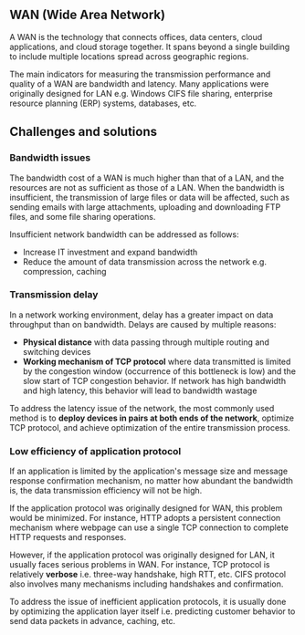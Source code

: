 ## WAN (Wide Area Network)

A WAN is the technology that connects offices, data centers, cloud applications, and cloud storage together. It spans beyond a single building to include multiple locations spread across geographic regions.

The main indicators for measuring the transmission performance and quality of a WAN are bandwidth and latency. Many applications were originally designed for LAN e.g.
Windows CIFS file sharing, enterprise resource planning (ERP) systems, databases, etc.

## Challenges and solutions

### Bandwidth issues

The bandwidth cost of a WAN is much higher than that of a LAN, and the resources are not as sufficient as those of a LAN. When the bandwidth is insufficient, the transmission of large files or data will be affected, such as sending emails with large attachments, uploading and downloading FTP files, and some file sharing operations.

Insufficient network bandwidth can be addressed as follows:

- Increase IT investment and expand bandwidth
- Reduce the amount of data transmission across the network e.g. compression, caching

### Transmission delay

In a network working environment, delay has a greater impact on data throughput than on bandwidth. Delays are caused by multiple reasons:

- **Physical distance** with data passing through multiple routing and switching devices
- **Working mechanism of TCP protocol** where data transmitted is limited by the congestion window (occurrence of this bottleneck is low) and the slow start of TCP congestion behavior. If network has high bandwidth and high latency, this behavior will lead to bandwidth wastage

To address the latency issue of the network, the most commonly used method is to **deploy devices in pairs at both ends of the network**, optimize TCP protocol, and achieve optimization of the entire transmission process.

### Low efficiency of application protocol

If an application is limited by the application's message size and message response confirmation mechanism, no matter how abundant the bandwidth is, the data transmission efficiency will not be high.

If the application protocol was originally designed for WAN, this problem would be minimized. For instance, HTTP adopts a persistent connection mechanism where webpage can use a single TCP connection to complete HTTP requests and responses.

However, if the application protocol was originally designed for LAN, it usually faces serious problems in WAN. For instance, TCP protocol is relatively **verbose** i.e. three-way handshake, high RTT, etc. CIFS protocol also involves many mechanisms including handshakes and confirmation.

To address the issue of inefficient application protocols, it is usually done by optimizing the application layer itself i.e. predicting customer behavior to send data packets in advance, caching, etc.
